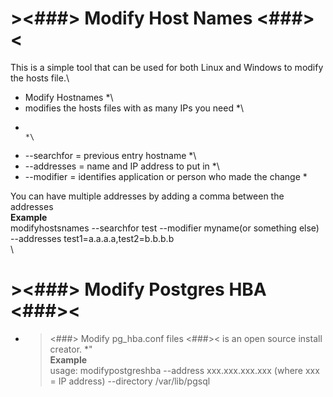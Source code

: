 # ><###> Modify Host Names <###><
This is a simple tool that can be used for both Linux and Windows to modify the hosts file.\

*  Modify Hostnames														*\
*  modifies the hosts files with as many IPs you need					*\
*																		*\
* 	--searchfor = previous entry hostname								*\
* 	--addresses = name and IP address to put in							*\
* 	--modifier = identifies application or person who made the change	*

You can have multiple addresses by adding a comma between the addresses\
**Example**\
modifyhostsnames --searchfor test --modifier myname(or something else) --addresses test1=a.a.a.a,test2=b.b.b.b\
\
# ><###> Modify Postgres HBA <###><
*  ><###> Modify pg_hba.conf files <###>< is an open source install creator. *"\
**Example**\
usage: modifypostgreshba --address xxx.xxx.xxx.xxx (where xxx = IP address) --directory /var/lib/pgsql 